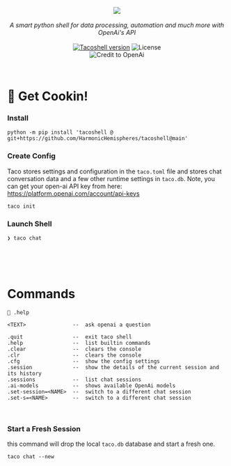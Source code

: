 
<p align="center">
    <img src="./art/0.1_wallpaper.jpg" />
    <br />
    <br />
    <i>
    A smart python shell for data processing, automation and much more with OpenAi's API
    </i>
    <br />
    <br />
    <a href="https://github.com/HarmonicHemispheres/tacoshell">
    <img
        src="https://img.shields.io/badge/🌮 Taco-0.1.0-black?color=black&style=flat-square"
        alt="Tacoshell version"
    /></a>
    <img
        src="https://img.shields.io/badge/License-MIT-black?color=black&style=flat-square"
        alt="License"/>
    <br>
    <img
        src="https://img.shields.io/badge/Powered By OpenAi-black?color=black&style=for-the-badge&logo=OpenAi"
        alt="Credit to OpenAi"/>
 
</p>


<br>

# 🌮 Get Cookin!
### Install
```
python -m pip install 'tacoshell @ git+https://github.com/HarmonicHemispheres/tacoshell@main'
```

### Create Config
Taco stores settings and configuration in the `taco.toml` file and stores chat conversation data and a few other runtime settings in `taco.db`. Note, you can get your open-ai API key from here: https://platform.openai.com/account/api-keys
```
taco init
```

### Launch Shell
```
❯ taco chat
```


<br>
<br>
<br>

# Commands

```
🌮 .help

<TEXT>               --  ask openai a question

.quit                --  exit taco shell
.help                --  list builtin commands
.clear               --  clears the console
.clr                 --  clears the console
.cfg                 --  show the config settings
.session             --  show the details of the current session and its history
.sessions            --  list chat sessions
.ai-models           --  shows available OpenAi models
.set-session=<NAME>  --  switch to a different chat session
.set-s=<NAME>        --  switch to a different chat session
```

<br>

### Start a Fresh Session
this command will drop the local `taco.db` database and start a fresh one.
```
taco chat --new
```